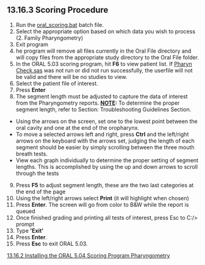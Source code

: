 ## 13.16.3 Scoring Procedure

1. Run the <u>oral_scoring.bat</u> batch file.
2. Select the appropriate option based on which data you wish to process (2. Family Pharyngometry)
3. Exit program
4. he program will remove all files currently in the Oral File directory and will copy files from the appropriate study directory to the Oral File folder.
5. In the ORAL 5.03 scoring program, hit **F6** to view patient list.  If <u>Pharyn Check.sas</u> was not run or did not run successfully, the userfile will not be valid and there will be no studies to view.
6. Select the patient file of interest.
7. Press **Enter**
8. The segment length must be adjusted to capture the data of interest from the Pharyngometry reports.  **<u>NOTE</u>:** To determine the proper segment length, refer to Section: Troubleshooting Guidelines Section.
 * Using the arrows on the screen, set one to the lowest point between the oral cavity and one at the end of the oropharynx.
 * To move a selected arrows left and right, press **Ctrl** and the left/right arrows on the keyboard with the arrows set, judging the length of each segment should be easier by simply scrolling between the three mouth breath tests.
 * View each graph individually to determine the proper setting of segment lengths. This is accomplished by using the up and down arrows to scroll through the tests
9. Press **F5** to adjust segment length, these are the two last categories at the end of the page
10. Using the left/right arrows select **Print** (it will highlight when chosen)
11. Press **Enter**. The screen will go from color to B&W while the report is queued
12. Once finished grading and printing all tests of interest, press Esc to C:/> prompt
13. Type **'Exit'**
14. Press **Enter**.
15. Press **Esc** to exit ORAL 5.03.


<div class="center">
<div class="btn-group">
  <a href=":pages_path:/manuals/pharyngometry/13-16-02-installing-oral-program.md" class="btn btn-default">
    <span class="glyphicon glyphicon-chevron-left"></span>
    13.16.2 Installing the ORAL 5.04 Scoring Program
  </a>

  <a href=":pages_path:/manuals/pharyngometry" class="btn btn-default">
    <span class="glyphicon glyphicon-chevron-up"></span>
    Pharyngometry
  </a>
</div>
</div>
